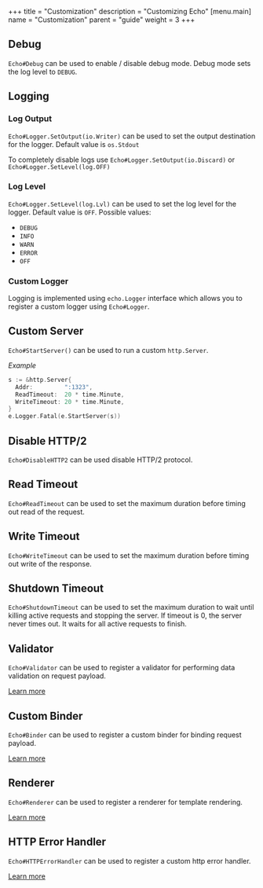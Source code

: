 +++
title = "Customization"
description = "Customizing Echo"
[menu.main]
  name = "Customization"
  parent = "guide"
  weight = 3
+++

## Debug

`Echo#Debug` can be used to enable / disable debug mode. Debug mode sets the log level
to `DEBUG`.

## Logging

### Log Output

`Echo#Logger.SetOutput(io.Writer)` can be used to set the output destination for
the logger. Default value is `os.Stdout`

To completely disable logs use `Echo#Logger.SetOutput(io.Discard)` or `Echo#Logger.SetLevel(log.OFF)`

### Log Level

`Echo#Logger.SetLevel(log.Lvl)` can be used to set the log level for the logger.
Default value is `OFF`. Possible values:

- `DEBUG`
- `INFO`
- `WARN`
- `ERROR`
- `OFF`

### Custom Logger

Logging is implemented using `echo.Logger` interface which allows you to register
a custom logger using `Echo#Logger`.

## Custom Server

`Echo#StartServer()` can be used to run a custom `http.Server`. 

*Example*

```go
s := &http.Server{
  Addr:         ":1323",
  ReadTimeout:  20 * time.Minute,
  WriteTimeout: 20 * time.Minute,
}
e.Logger.Fatal(e.StartServer(s))
```

## Disable HTTP/2

`Echo#DisableHTTP2` can be used disable HTTP/2 protocol.

## Read Timeout

`Echo#ReadTimeout` can be used to set the maximum duration before timing out read
of the request.

## Write Timeout

`Echo#WriteTimeout` can be used to set the maximum duration before timing out write
of the response.

## Shutdown Timeout

`Echo#ShutdownTimeout` can be used to set the maximum duration to wait until killing
active requests and stopping the server. If timeout is 0, the server never times
out. It waits for all active requests to finish.

## Validator

`Echo#Validator` can be used to register a validator for performing data validation
on request payload.

[Learn more](/guide/request#validate-data)

## Custom Binder

`Echo#Binder` can be used to register a custom binder for binding request payload.

[Learn more](/guide/request/#custom-binder)

## Renderer

`Echo#Renderer` can be used to register a renderer for template rendering.

[Learn more](/guide/templates)

## HTTP Error Handler

`Echo#HTTPErrorHandler` can be used to register a custom http error handler.

[Learn more](/guide/error-handling)
